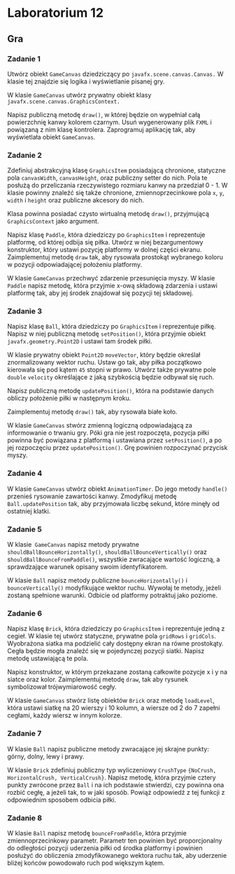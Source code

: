 # Laboratorium 12

## Gra

### Zadanie 1

Utwórz obiekt ```GameCanvas``` dziedziczący po ```javafx.scene.canvas.Canvas.``` W klasie tej znajdzie się logika i wyświetlanie pisanej gry.

W klasie ```GameCanvas``` utwórz prywatny obiekt klasy ```javafx.scene.canvas.GraphicsContext.```

Napisz publiczną metodę ```draw()```, w której będzie on wypełniał całą powierzchnię kanwy kolorem czarnym. Usuń wygenerowany plik ```FXML``` i powiązaną z nim klasę kontrolera. Zaprogramuj aplikację tak, aby wyświetlała obiekt ```GameCanvas```.

### Zadanie 2

Zdefiniuj abstrakcyjną klasę ```GraphicsItem``` posiadającą chronione, statyczne pola ```canvasWidth```, ```canvasHeight```, oraz publiczny setter do nich. Pola te posłużą do przeliczania rzeczywistego rozmiaru kanwy na przedział 0 - 1. W klasie powinny znaleźć się także chronione, zmiennoprzecinkowe pola ```x```, ```y```, ```width``` i ```height``` oraz publiczne akcesory do nich.

Klasa powinna posiadać czysto wirtualną metodę ```draw()```, przyjmującą ```GraphicsContext``` jako argument.

Napisz klasę ```Paddle```, która dziedziczy po ```GraphicsItem``` i reprezentuje platformę, od której odbija się piłka. Utwórz w niej bezargumentowy konstruktor, który ustawi pozycję platformy w dolnej części ekranu. Zaimplementuj metodę ```draw``` tak, aby rysowała prostokąt wybranego koloru w pozycji odpowiadającej położeniu platformy.

W klasie ```GameCanvas``` przechwyć zdarzenie przesunięcia myszy. W klasie ```Paddle``` napisz metodę, która przyjmie x-ową składową zdarzenia i ustawi platformę tak, aby jej środek znajdował się pozycji tej składowej.

### Zadanie 3

Napisz klasę ```Ball```, która dziedziczy po ```GraphicsItem``` i reprezentuje piłkę. Napisz w niej publiczną metodę ```setPosition()```, która przyjmie obiekt ```javafx.geometry.Point2D``` i ustawi tam środek piłki.

W klasie prywatny obiekt ```Point2D``` ```moveVector```, który będzie określał znormalizowany wektor ruchu. Ustaw go tak, aby piłka początkowo kierowała się pod kątem ```45``` stopni w prawo. Utwórz także prywatne pole ```double``` ```velocity``` określające z jaką szybkością będzie odbywał się ruch.

Napisz publiczną metodę ```updatePosition()```, która na podstawie danych obliczy położenie piłki w następnym kroku.

Zaimplementuj metodę ```draw()``` tak, aby rysowała białe koło.

W klasie ```GameCanvas``` stwórz zmienną logiczną odpowiadającą za informowanie o trwaniu gry. Póki gra nie jest rozpoczęta, pozycja piłki powinna być powiązana z platformą i ustawiana przez ```setPosition()```, a po jej rozpoczęciu przez ```updatePosition()```. Grę powinien rozpoczynać przycisk myszy.

### Zadanie 4

W klasie ```GameCanvas``` utwórz obiekt ```AnimationTimer```. Do jego metody ```handle()``` przenieś rysowanie zawartości kanwy. Zmodyfikuj metodę ```Ball.updatePosition``` tak, aby przyjmowała liczbę sekund, które minęły od ostatniej klatki.

### Zadanie 5

W klasie``` GameCanvas``` napisz metody prywatne ```shouldBallBounceHorizontally()```, ```shouldBallBounceVertically()``` oraz s```houldBallBounceFromPaddle()```, wszystkie zwracające wartość logiczną, a sprawdzające warunek opisany swoim identyfikatorem.

W klasie ```Ball``` napisz metody publiczne ```bounceHorizontally()``` i ```bounceVertically()``` modyfikujące wektor ruchu. Wywołaj te metody, jeżeli zostaną spełnione warunki. Odbicie od platformy potraktuj jako poziome.

### Zadanie 6

Napisz klasę ```Brick```, która dziedziczy po ```GraphicsItem``` i reprezentuje jedną z cegieł. W klasie tej utwórz statyczne, prywatne pola ```gridRows``` i ```gridCols```. Wyobrażona siatka ma podzielić cały dostępny ekran na równe prostokąty. Cegła będzie mogła znaleźć się w pojedynczej pozycji siatki. Napisz metodę ustawiającą te pola.

Napisz konstruktor, w którym przekazane zostaną całkowite pozycje x i y na siatce oraz kolor. Zaimplementuj metodę ```draw```, tak aby rysunek symbolizował trójwymiarowość cegły.

W klasie ```GameCanvas``` stwórz listę obiektów ```Brick``` oraz metodę ```loadLevel```, która ustawi siatkę na 20 wierszy i 10 kolumn, a wiersze od 2 do 7 zapełni cegłami, każdy wiersz w innym kolorze.

### Zadanie 7 

W klasie ```Ball``` napisz publiczne metody zwracające jej skrajne punkty: górny, dolny, lewy i prawy.

W klasie ```Brick``` zdefiniuj publiczny typ wyliczeniowy ```CrushType``` ```{NoCrush, HorizontalCrush, VerticalCrush}```. Napisz metodę, która przyjmie cztery punkty zwrócone przez ```Ball``` i na ich podstawie stwierdzi, czy powinna ona rozbić cegłę, a jeżeli tak, to w jaki sposób. Powiąż odpowiedź z tej funkcji z odpowiednim sposobem odbicia piłki.

### Zadanie 8

W klasie ```Ball``` napisz metodę ```bounceFromPaddle```, która przyjmie zmiennoprzecinkowy parametr. Parametr ten powinien być proporcjonalny do odległości pozycji uderzenia piłki od środka platformy i powinien posłużyć do obliczenia zmodyfikowanego wektora ruchu tak, aby uderzenie bliżej końców powodowało ruch pod większym kątem.
